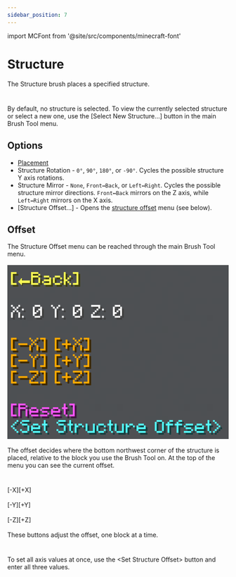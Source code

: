 ```yaml
---
sidebar_position: 7
---
```


import MCFont from '@site/src/components/minecraft-font'

# Structure
The Structure brush places a specified structure.
#
By default, no structure is selected. To view the currently selected structure or select a new one, use the <MCFont color="aqua">[Select New Structure...]</MCFont> button in the main Brush Tool menu.

## Options
* [Placement](usage#brush-options)
* ­<MCFont color="gold">Structure Rotation</MCFont> - `0°`, `90°`, `180°`, or `-90°`. Cycles the possible structure Y axis rotations.
* ­<MCFont color="dark_purple">Structure Mirror</MCFont> - `None`, `Front↔Back`, or `Left↔Right`. Cycles the possible structure mirror directions. `Front↔Back` mirrors on the Z axis, while `Left↔Right` mirrors on the X axis.
* ­<MCFont color="dark_green">[Structure Offset...]</MCFont> - Opens the [structure offset](#offset) menu (see below).

## Offset
The Structure Offset menu can be reached through the main Brush Tool menu.<br></br>
![[The Structure Offset menu]](img/structure_offset_menu.png)

The offset decides where the bottom northwest corner of the structure is placed, relative to the block you use the Brush Tool on. At the top of the menu you can see the current offset.
#
­<MCFont color="gold">[-X]</MCFont><MCFont color="gold">[+X]</MCFont><br></br>
­<MCFont color="gold">[-Y]</MCFont><MCFont color="gold">[+Y]</MCFont><br></br>
­<MCFont color="gold">[-Z]</MCFont><MCFont color="gold">[+Z]</MCFont><br></br>
These buttons adjust the offset, one block at a time.
#
To set all axis values at once, use the <MCFont color="aqua">&lt;Set Structure Offset&gt;</MCFont> button and enter all three values.
